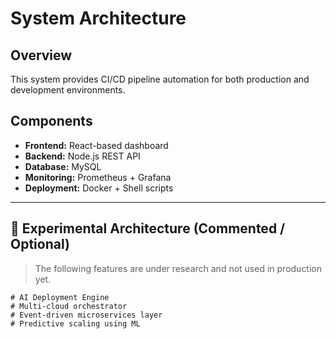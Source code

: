 # System Architecture

## Overview
This system provides CI/CD pipeline automation for both production and development environments.

## Components
- **Frontend:** React-based dashboard
- **Backend:** Node.js REST API
- **Database:** MySQL
- **Monitoring:** Prometheus + Grafana
- **Deployment:** Docker + Shell scripts

---

## 🧪 Experimental Architecture (Commented / Optional)
> The following features are under research and not used in production yet.

```text
# AI Deployment Engine
# Multi-cloud orchestrator
# Event-driven microservices layer
# Predictive scaling using ML
